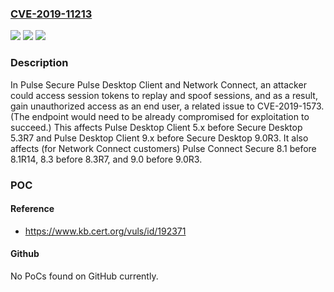 ### [CVE-2019-11213](https://cve.mitre.org/cgi-bin/cvename.cgi?name=CVE-2019-11213)
![](https://img.shields.io/static/v1?label=Product&message=n%2Fa&color=blue)
![](https://img.shields.io/static/v1?label=Version&message=n%2Fa&color=blue)
![](https://img.shields.io/static/v1?label=Vulnerability&message=n%2Fa&color=brighgreen)

### Description

In Pulse Secure Pulse Desktop Client and Network Connect, an attacker could access session tokens to replay and spoof sessions, and as a result, gain unauthorized access as an end user, a related issue to CVE-2019-1573. (The endpoint would need to be already compromised for exploitation to succeed.) This affects Pulse Desktop Client 5.x before Secure Desktop 5.3R7 and Pulse Desktop Client 9.x before Secure Desktop 9.0R3. It also affects (for Network Connect customers) Pulse Connect Secure 8.1 before 8.1R14, 8.3 before 8.3R7, and 9.0 before 9.0R3.

### POC

#### Reference
- https://www.kb.cert.org/vuls/id/192371

#### Github
No PoCs found on GitHub currently.

